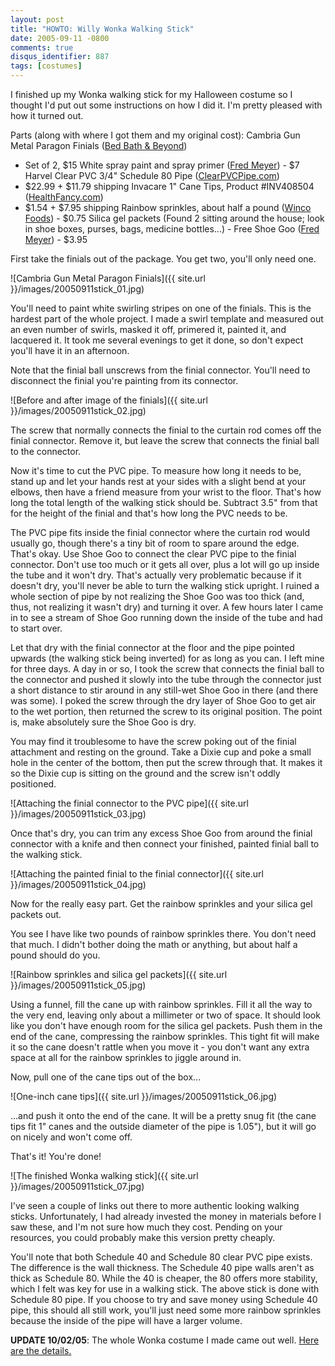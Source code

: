 ```yaml
---
layout: post
title: "HOWTO: Willy Wonka Walking Stick"
date: 2005-09-11 -0800
comments: true
disqus_identifier: 887
tags: [costumes]
---
```

I finished up my Wonka walking stick for my Halloween costume so I
thought I'd put out some instructions on how I did it. I'm pretty
pleased with how it turned out.

 Parts (along with where I got them and my original cost):
Cambria Gun Metal Paragon Finials ([Bed Bath &
Beyond](http://www.bedbathandbeyond.com/product.asp?order_num=-1&SKU=13596239))

- Set of 2, $15
White spray paint and spray primer ([Fred
Meyer](http://www.fredmeyer.com/)) - $7
Harvel Clear PVC 3/4" Schedule 80 Pipe
([ClearPVCPipe.com](http://www.clearpvcpipe.com/index.asp?PageAction=VIEWPROD&ProdID=139))
- $22.99 + $11.79 shipping
Invacare 1" Cane Tips, Product \#INV408504
([HealthFancy.com](http://www.healthfancy.com/shop_product.asp?sku=INV408504&cat=Canes&dept=Walking+Devices))
- $1.54 + $7.95 shipping
Rainbow sprinkles, about half a pound ([Winco
Foods](http://www.wincofoods.com/)) - $0.75
Silica gel packets (Found 2 sitting around the house; look in shoe
boxes, purses, bags, medicine bottles...) - Free
Shoe Goo ([Fred Meyer](http://www.fredmeyer.com)) - $3.95

 First take the finials out of the package. You get two, you'll only
need one.

 ![Cambria Gun Metal Paragon
Finials]({{ site.url }}/images/20050911stick_01.jpg)

 You'll need to paint white swirling stripes on one of the finials. This
is the hardest part of the whole project. I made a swirl template and
measured out an even number of swirls, masked it off, primered it,
painted it, and lacquered it. It took me several evenings to get it
done, so don't expect you'll have it in an afternoon.

 Note that the finial ball unscrews from the finial connector. You'll
need to disconnect the finial you're painting from its connector.

 ![Before and after image of the
finials]({{ site.url }}/images/20050911stick_02.jpg)

 The screw that normally connects the finial to the curtain rod comes
off the finial connector. Remove it, but leave the screw that connects
the finial ball to the connector.

 Now it's time to cut the PVC pipe. To measure how long it needs to be,
stand up and let your hands rest at your sides with a slight bend at
your elbows, then have a friend measure from your wrist to the floor.
That's how long the total length of the walking stick should be.
Subtract 3.5" from that for the height of the finial and that's how long
the PVC needs to be.

 The PVC pipe fits inside the finial connector where the curtain rod
would usually go, though there's a tiny bit of room to spare around the
edge. That's okay. Use Shoe Goo to connect the clear PVC pipe to the
finial connector. Don't use too much or it gets all over, plus a lot
will go up inside the tube and it won't dry. That's actually very
problematic because if it doesn't dry, you'll never be able to turn the
walking stick upright. I ruined a whole section of pipe by not realizing
the Shoe Goo was too thick (and, thus, not realizing it wasn't dry) and
turning it over. A few hours later I came in to see a stream of Shoe Goo
running down the inside of the tube and had to start over.

 Let that dry with the finial connector at the floor and the pipe
pointed upwards (the walking stick being inverted) for as long as you
can. I left mine for three days. A day in or so, I took the screw that
connects the finial ball to the connector and pushed it slowly into the
tube through the connector just a short distance to stir around in any
still-wet Shoe Goo in there (and there was some). I poked the screw
through the dry layer of Shoe Goo to get air to the wet portion, then
returned the screw to its original position. The point is, make
absolutely sure the Shoe Goo is dry.

 You may find it troublesome to have the screw poking out of the finial
attachment and resting on the ground. Take a Dixie cup and poke a small
hole in the center of the bottom, then put the screw through that. It
makes it so the Dixie cup is sitting on the ground and the screw isn't
oddly positioned.

 ![Attaching the finial connector to the PVC
pipe]({{ site.url }}/images/20050911stick_03.jpg)

 Once that's dry, you can trim any excess Shoe Goo from around the
finial connector with a knife and then connect your finished, painted
finial ball to the walking stick.

 ![Attaching the painted finial to the finial
connector]({{ site.url }}/images/20050911stick_04.jpg)

 Now for the really easy part. Get the rainbow sprinkles and your silica
gel packets out.

 You see I have like two pounds of rainbow sprinkles there. You don't
need that much. I didn't bother doing the math or anything, but about
half a pound should do you.

 ![Rainbow sprinkles and silica gel
packets]({{ site.url }}/images/20050911stick_05.jpg)

 Using a funnel, fill the cane up with rainbow sprinkles. Fill it all
the way to the very end, leaving only about a millimeter or two of
space. It should look like you don't have enough room for the silica gel
packets. Push them in the end of the cane, compressing the rainbow
sprinkles. This tight fit will make it so the cane doesn't rattle when
you move it - you don't want any extra space at all for the rainbow
sprinkles to jiggle around in.

 Now, pull one of the cane tips out of the box...

 ![One-inch cane
tips]({{ site.url }}/images/20050911stick_06.jpg)

 ...and push it onto the end of the cane. It will be a pretty snug fit
(the cane tips fit 1" canes and the outside diameter of the pipe is
1.05"), but it will go on nicely and won't come off.

 That's it! You're done!

 ![The finished Wonka walking
stick]({{ site.url }}/images/20050911stick_07.jpg)

 I've seen a couple of links out there to more authentic looking walking
sticks. Unfortunately, I had already invested the money in materials
before I saw these, and I'm not sure how much they cost. Pending on your
resources, you could probably make this version pretty cheaply.

 You'll note that both Schedule 40 and Schedule 80 clear PVC pipe
exists. The difference is the wall thickness. The Schedule 40 pipe walls
aren't as thick as Schedule 80. While the 40 is cheaper, the 80 offers
more stability, which I felt was key for use in a walking stick. The
above stick is done with Schedule 80 pipe. If you choose to try and save
money using Schedule 40 pipe, this should all still work, you'll just
need some more rainbow sprinkles because the inside of the pipe will
have a larger volume.

**UPDATE 10/02/05**: The whole Wonka costume I made came out well. [Here
are the details.](/archive/2005/10/02/wonka-costume-complete.aspx)
